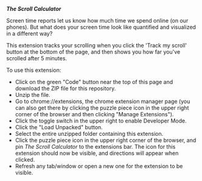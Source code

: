 ***The Scroll Calculator***


Screen time reports let us know how much time we spend online (on our phones). But what does your screen time look like quantified and visualized in a different way?

This extension tracks your scrolling when you click the 'Track my scroll' button at the bottom of the page, and then shows you how far you've scrolled after 5 minutes.


To use this extension:

- Click on the green "Code" button near the top of this page and download the ZIP file for this repository.
- Unzip the file.
- Go to chrome://extensions, the chrome extension manager page (you can also get there by clicking the puzzle piece icon in the upper right corner of the browser and then clicking "Manage Extensions").
- Click the toggle switch in the upper right to enable Developer Mode.
- Click the "Load Unpacked" button.
- Select the entire unzipped folder containing this extension.
- Click the puzzle piece icon in the upper right corner of the browser, and pin *The Scroll Calculator* to the extensions bar. The icon for this extension should now be visible, and directions will appear when clicked.
- Refresh any tab/window or open a new one for the extension to be visible.
